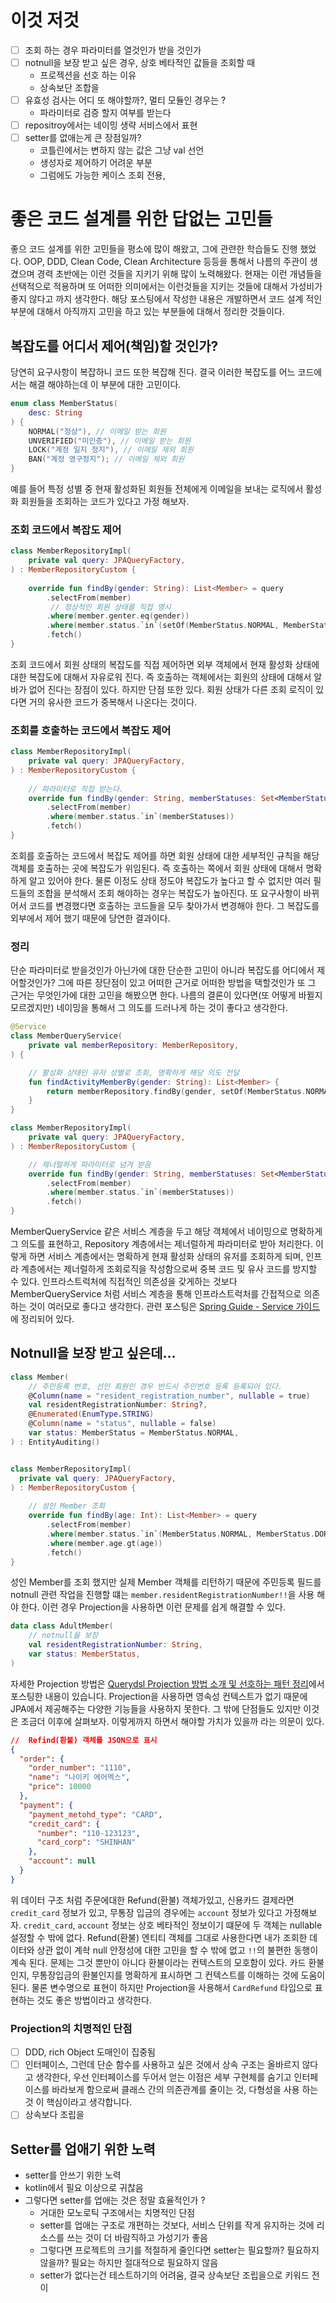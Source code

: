 # 이것 저것

* [ ] 조회 하는 경우 파라미터를 열것인가 받을 것인가
* [ ] notnull을 보장 받고 싶은 경우, 상호 베타적인 값들을 조회할 때
  * 프로젝션을 선호 하는 이유
  * 상속보단 조합을
* [ ] 유효성 검사는 어디 또 해야할까?, 멀티 모듈인 경우는 ?
  * 파라미터로 검증 할지 여부를 받는다
* [ ] repositroy에서는 네이밍 생략 서비스에서 표현
* [ ] setter를 없애는게 큰 장점일까?
  * 코틀린에서는 변하지 않는 값은 그냥 val 선언
  * 생성자로 제어하기 어려운 부분
  * 그럼에도 가능한 케이스 조회 전용,

# 좋은 코드 설계를 위한 답없는 고민들

좋으 코드 설계를 위한 고민들을 평소에 많이 해왔고, 그에 관련한 학습들도 진행 했었다. OOP, DDD, Clean Code, Clean Architecture 등등을 통해서 나름의 주관이 생겼으며 경력 초반에는 이런 것들을 지키기 위해 많이 노력해왔다. 현재는 이런 개념들을 선택적으로 적용하며 또 어떠한 의미에서는 이런것들을 지키는 것들에 대해서 가성비가 좋지 않다고 까지 생각한다. 해당 포스팅에서 작성한 내용은 개발하면서 코드 설계 적인 부분에 대해서 아직까지 고민을 하고 있는 부분들에 대해서 정리한 것들이다.

## 복잡도를 어디서 제어(책임)할 것인가?

당연히 요구사항이 복잡하니 코드 또한 복잡해 진다. 결국 이러한 복잡도를 어느 코드에서는 해결 해야하는데 이 부분에 대한 고민이다. 

```kotlin
enum class MemberStatus(
    desc: String
) {
    NORMAL("정상"), // 이메일 받는 회원 
    UNVERIFIED("미인증"), // 이메일 받는 회원
    LOCK("계정 일지 정지"), // 이메일 제외 회원
    BAN("계정 영구정지"); // 이메일 제외 회원
}
```
예를 들어 특정 성별 중 현재 활성화된 회원들 전체에게 이메일을 보내는 로직에서 활성화 회원들을 조회하는 코드가 있다고 가정 해보자.

### 조회 코드에서 복잡도 제어

```kotlin
class MemberRepositoryImpl(
    private val query: JPAQueryFactory,
) : MemberRepositoryCustom {
    
    override fun findBy(gender: String): List<Member> = query
        .selectFrom(member)
         // 정상적인 회원 상태를 직접 명시
        .where(member.genter.eq(gender))
        .where(member.status.`in`(setOf(MemberStatus.NORMAL, MemberStatus.UNVERIFIED)))
        .fetch()
}
```
조회 코드에서 회원 상태의 복잡도를 직접 제어하면 외부 객체에서 현재 활성화 상태에 대한 복잡도에 대해서 자유로워 진다. 즉 호출하는 객체에서는 회원의 상태에 대해서 알바가 없어 진다는 장점이 있다. 하지만 단점 또한 있다. 회원 상태가 다른 조회 로직이 있다면 거의 유사한 코드가 중복해서 나온다는 것이다.

### 조회를 호출하는 코드에서 복잡도 제어

```kotlin
class MemberRepositoryImpl(
    private val query: JPAQueryFactory,
) : MemberRepositoryCustom {
    
    // 파라미터로 직접 받는다.
    override fun findBy(gender: String, memberStatuses: Set<MemberStatus>): List<Member> = query
        .selectFrom(member)
        .where(member.status.`in`(memberStatuses))
        .fetch()
}
```
조회를 호출하는 코드에서 복잡도 제어를 하면 회원 상태에 대한 세부적인 규칙을 해당 객체를 호출하는 곳에 복잡도가 위임된다. 즉 호출하는 쪽에서 회원 상태에 대해서 명확하게 알고 있어야 한다. 물론 이정도 상태 정도야 복잡도가 높다고 할 수 없지만 여러 필드들의 조합을 분석해서 조회 해야하는 경우는 복잡도가 높아진다. 또 요구사항이 바뀌어서 코드를 변경했다면 호출하는 코드들을 모두 찾아가서 변경해야 한다. 그 복잡도를 외부에서 제어 했기 때문에 당연한 결과이다. 

### 정리

단순 파라미터로 받을것인가 아닌가에 대한 단순한 고민이 아니라 복잡도를 어디에서 제어할것인가? 그에 따른 장단점이 있고 어떠한 근거로 어떠한 방법을 택할것인가 또 그 근거는 무엇인가에 대한 고민을 해봤으면 한다. 나름의 결론이 있다면(또 어떻게 바뀔지 모르겠지만) 네이밍을 통해서 그 의도를 드러나게 하는 것이 좋다고 생각한다.

```kotlin
@Service
class MemberQueryService(
    private val memberRepository: MemberRepository,
) {

    // 활성화 상태인 유저 성별로 조회, 명확하게 해당 의도 전달
    fun findActivityMemberBy(gender: String): List<Member> {
        return memberRepository.findBy(gender, setOf(MemberStatus.NORMAL, MemberStatus.UNVERIFIED))
    }
}

class MemberRepositoryImpl(
    private val query: JPAQueryFactory,
) : MemberRepositoryCustom {

    // 제너럴하게 파라미터로 넘겨 받음
    override fun findBy(gender: String, memberStatuses: Set<MemberStatus>): List<Member> = query
        .selectFrom(member)
        .where(member.status.`in`(memberStatuses))
        .fetch()
}
```
MemberQueryService 같은 서비스 계층을 두고 해당 객체에서 네이밍으로 명확하게 그 의도를 표현하고, Repository 계층에서는 제너럴하게 파라미터로 받아 처리한다. 이렇게 하면 서비스 계층에서는 명확하게 현재 활성화 상태의 유저를 조회하게 되며, 인프라 계층에서는 제너럴하게 조회로직을 작성함으로써 중복 코드 및 유사 코드를 방지할 수 있다. 인프라스트럭처에 직접적인 의존성을 갖게하는 것보다 MemberQueryService 처럼 서비스 계층을 통해 인프라스트럭처를 간접적으로 의존하는 것이 여러모로 좋다고 생각한다. 관련 포스팅은
[Spring Guide - Service 가이드](https://cheese10yun.github.io/spring-guide-service/#-2)에 정리되어 있다.


## Notnull을 보장 받고 싶은데...

```kotlin
class Member(
    // 주민등록 번호, 선인 회원인 경우 반드시 주민번호 등록 등록되어 있다.
    @Column(name = "resident_registration_number", nullable = true)
    val residentRegistrationNumber: String?,
    @Enumerated(EnumType.STRING)
    @Column(name = "status", nullable = false)
    var status: MemberStatus = MemberStatus.NORMAL,
) : EntityAuditing()


class MemberRepositoryImpl(
  private val query: JPAQueryFactory,
) : MemberRepositoryCustom {
    
    // 성인 Member 조회
    override fun findBy(age: Int): List<Member> = query
        .selectFrom(member)
        .where(member.status.`in`(MemberStatus.NORMAL, MemberStatus.DORMANCY))
        .where(member.age.gt(age))
        .fetch()
}
```

성인 Member를 조회 했지만 실제 Member 객체를 리턴하기 때문에 주민등록 필드를 notnull 관련 작업을 진행할 떄는 `member.residentRegistrationNumber!!`을 사용 해야 한다. 이런 경우 Projection을 사용하면 이런 문제를 쉽게 해결할 수 있다.

```kotlin
data class AdultMember(
    // notnull을 보장
    val residentRegistrationNumber: String,
    var status: MemberStatus,
)
```

자세한 Projection 방법은 [Querydsl Projection 방법 소개 및 선호하는 패턴 정리](https://cheese10yun.github.io/querydsl-projections/)에서 포스팅한 내용이 있습니다. Projection을 사용하면 영속성 컨텍스트가 없기 때문에 JPA에서 제공해주는 다양한 기능들을 사용하지 못한다. 그 밖에 단점들도 있지만 이것은 조금더 이후에 살펴보자. 이렇게까지 하면서 해야할 가치가 있을까 라는 의문이 있다.

```json
//  Refind(환불) 객체를 JSON으로 표시
{
  "order": {
    "order_number": "1110",
    "name": "나이키 에어멕스",
    "price": 10000
  },
  "payment": {
    "payment_metohd_type": "CARD",
    "credit_card": {
      "number": "110-123123",
      "card_corp": "SHINHAN"
    },
    "account": null
  }
}
```

위 데이터 구조 처럼 주문에대한 Refund(환불) 객체가있고, 신용카드 결제라면 `credit_card` 정보가 있고, 무통장 입금의 경우에는 `account` 정보가 있다고 가정해보자. `credit_card`, `account` 정보는 상호 베타적인 정보이기 떄문에 두 객체는 nullable 설정할 수 밖에 없다. Refund(환불) 엔티티 객체를 그대로 사용한다면 내가 조회한 데이터와 상관 없이 계솩 null 안정성에 대한 고민을 할 수 밖에 없고 `!!`의 불편한 동행이 계속 된다. 문제는 그것 뿐만이 아니다 환불이라는 컨텍스트의 모호함이 있다. 카드 환불인지, 무통장입금의 환불인지를 명확하게 표시하면 그 컨텍스트를 이해하는 것에 도움이 된다. 물론 변수명으로 표현이 하지만 Projection을 사용해서 `CardRefund` 타입으로 표현하는 것도 좋은 방법이라고 생각한다.

### Projection의 치명적인 단점
* [ ] DDD, rich Object 도매인이 집중됨
* [ ] 인터페이스, 그런데 단순 함수를 사용하고 싶은 것에서 상속 구조는 올바르지 않다고 생각한다, 우선 인터페이스를 두어서 얻는 이점은 세부 구현체를 숨기고 인터페이스를 바라보게 함으로써 클래스 간의 의존관계를 줄이는 것, 다형성을 사용 하는 것 이 핵심이라고 생각합니다.
* [ ] 상속보다 조립을

## Setter를 업애기 위한 노력
* setter를 안쓰기 위한 노력
* kotlin에서 필요 이상으로 귀찮음
* 그렇다면 setter를 업애는 것은 정말 효율적인가 ?
  * 거대한 모노로틱 구조에서는 치명적인 단점
  * setter를 업애는 구조로 개편하는 것보다, 서비스 단위를 작게 유지하는 것에 리소스를 쓰는 것이 더 바람직하고 가성기가 좋음
  * 그렇다면 프로젝트의 크기를 적절하게 줄인다면 setter는 필요할까? 필요하지 않을까? 필요는 하지만 절대적으로 필요하지 않음
  * setter가 없다는건 테스트하기의 어려움, 결국 상속보단 조립을으로 키워드 전이